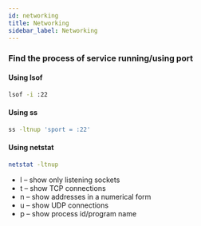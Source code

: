 ```yaml
---
id: networking
title: Networking
sidebar_label: Networking
---
```


### Find the process of service running/using port

#### Using lsof

```bash
lsof -i :22
```

#### Using ss

```bash
ss -ltnup 'sport = :22'
```

#### Using netstat

```bash
netstat -ltnup
```

- l – show only listening sockets
- t – show TCP connections
- n – show addresses in a numerical form
- u – show UDP connections
- p – show process id/program name
